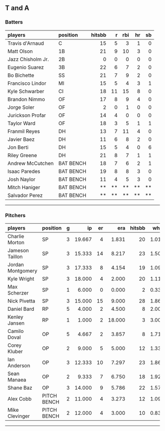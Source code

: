 ## T and A

### Batters

 
|players           |position  | hitsbb|  r| rbi| hr| sb| 
|:-----------------|:---------|------:|--:|---:|--:|--:| 
|Travis d'Arnaud   |C         |     15|  5|   3|  1|  0| 
|Matt Olson        |1B        |     21|  9|  10|  3|  0| 
|Jazz Chisholm Jr. |2B        |      0|  0|   0|  0|  0| 
|Eugenio Suarez    |3B        |     22|  6|   7|  2|  0| 
|Bo Bichette       |SS        |     21|  7|   9|  2|  0| 
|Francisco Lindor  |MI        |     15|  5|   4|  3|  1| 
|Kyle Schwarber    |CI        |     18| 11|  15|  8|  0| 
|Brandon Nimmo     |OF        |     17|  8|   9|  4|  0| 
|Jorge Soler       |OF        |      2|  0|   1|  0|  0| 
|Jurickson Profar  |OF        |     14|  4|   0|  0|  0| 
|Taylor Ward       |OF        |     18|  3|   5|  1|  1| 
|Franmil Reyes     |DH        |     13|  7|  11|  4|  0| 
|Javier Baez       |DH        |     11|  6|   8|  2|  0| 
|Jon Berti         |DH        |     15|  5|   4|  0|  6| 
|Riley Greene      |DH        |     21|  8|   7|  1|  1| 
|Andrew McCutchen  |BAT BENCH |     18|  7|   6|  2|  1| 
|Isaac Paredes     |BAT BENCH |     19|  8|   8|  3|  0| 
|Josh Naylor       |BAT BENCH |     11|  4|   5|  3|  0| 
|Mitch Haniger     |BAT BENCH |     **| **|  **| **| **| 
|Salvador Perez    |BAT BENCH |     **| **|  **| **| **| 


* * *

### Pitchers

 
|players           |position    |  g|     ip| er|    era| hitsbb|  whip| so|  w| sv| 
|:-----------------|:-----------|--:|------:|--:|------:|------:|-----:|--:|--:|--:| 
|Charlie Morton    |SP          |  3| 19.667|  4|  1.831|     20| 1.017| 22|  1|  0| 
|Jameson Taillon   |SP          |  3| 15.333| 14|  8.217|     23| 1.500| 14|  1|  0| 
|Jordan Montgomery |SP          |  3| 17.333|  8|  4.154|     19| 1.096| 18|  0|  0| 
|Kyle Wright       |SP          |  3| 18.000|  4|  2.000|     20| 1.111| 11|  2|  0| 
|Max Scherzer      |SP          |  1|  6.000|  0|  0.000|      2| 0.333| 11|  0|  0| 
|Nick Pivetta      |SP          |  3| 15.000| 15|  9.000|     28| 1.867| 14|  0|  0| 
|Daniel Bard       |RP          |  5|  4.000|  2|  4.500|      8| 2.000|  5|  0|  3| 
|Kenley Jansen     |RP          |  1|  1.000|  2| 18.000|      3| 3.000|  2|  0|  0| 
|Camilo Doval      |OP          |  5|  4.667|  2|  3.857|      8| 1.714|  6|  0|  1| 
|Corey Kluber      |OP          |  2|  9.000|  5|  5.000|     12| 1.333|  6|  1|  0| 
|Ian Anderson      |OP          |  3| 12.333| 10|  7.297|     23| 1.865|  9|  1|  0| 
|Sean Manaea       |OP          |  2|  9.333|  7|  6.750|     18| 1.929| 10|  0|  0| 
|Shane Baz         |OP          |  3| 14.000|  9|  5.786|     22| 1.571| 15|  1|  0| 
|Alex Cobb         |PITCH BENCH |  2| 11.000|  4|  3.273|     12| 1.091|  6|  0|  0| 
|Mike Clevinger    |PITCH BENCH |  2| 12.000|  4|  3.000|     10| 0.833| 11|  1|  0| 


* * *


